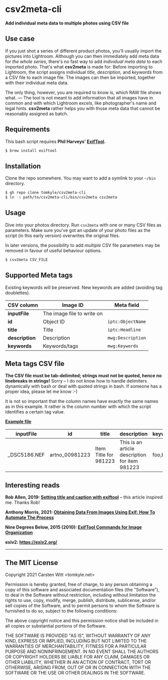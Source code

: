 # csv2meta-cli

**Add individual meta data to multiple photos using CSV file** 

## Use case

If you just shot a series of different product photos, you'll usually import the pictures into Lightroom. Although you can then immediately add meta data for *the whole series,* there's no fast way to add *individual meta data* to each imported photo. That's what **csv2meta** is made for: Before importing to Lightroom, the script assigns individual *title, description,* and *keywords* from a CSV file to each image file. The images can then be imported, together with their individual meta data.

The only thing, however, you are required to know is, which RAW file shows what. — The tool is not meant to add information that all images have in common and with which Lightroom excels, like photographer's name and legal hints. **csv2meta** rather helps you with those meta data that cannot be reasonably assigned as batch.

## Requirements

This bash script requires **Phil Harveys' [ExifTool](https://github.com/exiftool/exiftool).** 

```bash
$ brew install exiftool
```

## Installation

Clone the repo somewhere. You may want to add a symlink to your `~/bin` directory.

```bash
$ gh repo clone tomkyle/csv2meta-cli
$ ln -s path/to/csv2meta-cli/bin/csv2meta csv2meta
```

## Usage

Dive into your photos directory. Run `csv2meta` with one or many CSV files as parameters. Make sure you've got an update of your photo files as the script (in this early version) overwrites the original files.

In later versions, the possibility to add *multiple* CSV file parameters may be removed in favour of useful behaviour options.

```bash
$ csv2meta CSV_FILE 
```

## Supported Meta tags

Existing keywords will be preserved. New keywords are added (avoiding tag doublettes).

| CSV column      | Image ID                   | Meta field        |
| --------------- | -------------------------- | ----------------- |
| **inputFile**   | The image file to write on |                   |
| **id**          | Object ID                  | `iptc:ObjectName` |
| **title**       | Title                      | `iptc:Headline`   |
| **description** | Description                | `mwg:Description` |
| **keywords**    | Keywords/tags              | `mwg:Keywords`    |

## Meta tags CSV file

**The CSV file must be tab-delimited; strings must not be quoted, hence no linebreaks in strings!** Sorry – I do not know how to handle delimiters dynamically with bash or deal with quoted strings in bash. If someone has a proper idea, please let me know :-)

It is not so important that the column names have exactly the same names as in this example. It rather is the column number with which the script identifies a certain tag value.

**[Example file](./examples/example.csv)** 

| inputFile    | id             | title                 | description                                    | keywords |
| ------------ | -------------- | --------------------- | ---------------------------------------------- | -------- |
| _DSC5186.NEF | artno_00981223 | Item Title for 981223 | This is an article description for item 981223 | foo,bar  |


## Interesting reads

**Rob Allen, 2019: [Setting title and caption with exiftool](https://akrabat.com/setting-title-and-caption-with-exiftool/)** – this article inspired me. Thanks Rob!

**Anthony Morris, 2021: [Obtaining Data From Images Using Exif: How To Automate The Process](https://hackernoon.com/obtaining-data-from-images-using-exif-how-to-automate-the-process-fzr33w3)**

**Nine Degrees Below, 2015 (2010): [ExifTool Commands for Image Organization](https://ninedegreesbelow.com/photography/exiftool-commands.html)**

**exiv2: https://exiv2.org/**

---

## The MIT License

Copyright 2021 Carsten Witt <tomkyle.net>

Permission is hereby granted, free of charge, to any person obtaining a copy of this software and associated documentation files (the  "Software"), to deal in the Software without restriction, including  without limitation the rights to use, copy, modify, merge, publish,  distribute, sublicense, and/or sell copies of the Software, and to  permit persons to whom the Software is furnished to do so, subject to  the following conditions:

The above copyright notice and this permission notice shall be included in all copies or substantial portions of the Software.

THE SOFTWARE IS PROVIDED "AS IS", WITHOUT WARRANTY OF ANY KIND,  EXPRESS OR IMPLIED, INCLUDING BUT NOT LIMITED TO THE WARRANTIES OF  MERCHANTABILITY, FITNESS FOR A PARTICULAR PURPOSE AND NONINFRINGEMENT.  IN NO EVENT SHALL THE AUTHORS OR COPYRIGHT HOLDERS BE LIABLE FOR ANY  CLAIM, DAMAGES OR OTHER LIABILITY, WHETHER IN AN ACTION OF CONTRACT,  TORT OR OTHERWISE, ARISING FROM, OUT OF OR IN CONNECTION WITH THE  SOFTWARE OR THE USE OR OTHER DEALINGS IN THE SOFTWARE.